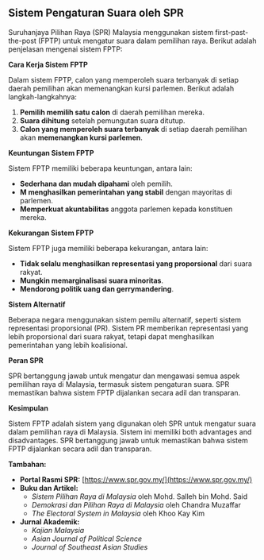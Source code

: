 ## Sistem Pengaturan Suara oleh SPR

Suruhanjaya Pilihan Raya (SPR) Malaysia menggunakan sistem first-past-the-post (FPTP) untuk mengatur suara dalam pemilihan raya. Berikut adalah penjelasan mengenai sistem FPTP:

**Cara Kerja Sistem FPTP**

Dalam sistem FPTP, calon yang memperoleh suara terbanyak di setiap daerah pemilihan akan memenangkan kursi parlemen. Berikut adalah langkah-langkahnya:

1. **Pemilih memilih satu calon** di daerah pemilihan mereka.
2. **Suara dihitung** setelah pemungutan suara ditutup.
3. **Calon yang memperoleh suara terbanyak** di setiap daerah pemilihan akan **memenangkan kursi parlemen**.

**Keuntungan Sistem FPTP**

Sistem FPTP memiliki beberapa keuntungan, antara lain:

* **Sederhana dan mudah dipahami** oleh pemilih.
* **M menghasilkan pemerintahan yang stabil** dengan mayoritas di parlemen.
* **Memperkuat akuntabilitas** anggota parlemen kepada konstituen mereka.

**Kekurangan Sistem FPTP**

Sistem FPTP juga memiliki beberapa kekurangan, antara lain:

* **Tidak selalu menghasilkan representasi yang proporsional** dari suara rakyat.
* **Mungkin memarginalisasi suara minoritas**.
* **Mendorong politik uang dan gerrymandering**.

**Sistem Alternatif**

Beberapa negara menggunakan sistem pemilu alternatif, seperti sistem representasi proporsional (PR). Sistem PR memberikan representasi yang lebih proporsional dari suara rakyat, tetapi dapat menghasilkan pemerintahan yang lebih koalisional.

**Peran SPR**

SPR bertanggung jawab untuk mengatur dan mengawasi semua aspek pemilihan raya di Malaysia, termasuk sistem pengaturan suara. SPR memastikan bahwa sistem FPTP dijalankan secara adil dan transparan.

**Kesimpulan**

Sistem FPTP adalah sistem yang digunakan oleh SPR untuk mengatur suara dalam pemilihan raya di Malaysia. Sistem ini memiliki both advantages and disadvantages. SPR bertanggung jawab untuk memastikan bahwa sistem FPTP dijalankan secara adil dan transparan.

**Tambahan:**

* **Portal Rasmi SPR:** [https://www.spr.gov.my/](https://www.spr.gov.my/)
* **Buku dan Artikel:**
    * _Sistem Pilihan Raya di Malaysia_ oleh Mohd. Salleh bin Mohd. Said
    * _Demokrasi dan Pilihan Raya di Malaysia_ oleh Chandra Muzaffar
    * _The Electoral System in Malaysia_ oleh Khoo Kay Kim
* **Jurnal Akademik:**
    * _Kajian Malaysia_
    * _Asian Journal of Political Science_
    * _Journal of Southeast Asian Studies_

